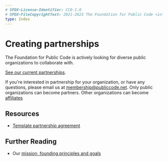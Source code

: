 ```yaml
---
# SPDX-License-Identifier: CC0-1.0
# SPDX-FileCopyrightText: 2021-2023 The Foundation for Public Code <info@publiccode.net>
type: Index
---
```


# Creating partnerships

The Foundation for Public Code is actively looking for diverse public organizations to collaborate with.

[See our current partnerships](../../organization/partnerships.md).

If you're interested in partnership for your organization, or have any questions, please email us at <membership@publiccode.net>.
Only public organizations can become partners.
Other organizations can become [affiliates](../creating-affiliations/index.md)

## Resources

* [Template partnership agreement](partnership-template.md)

## Further Reading

* Our [mission, founding principles and goals](../../organization/mission.md)

